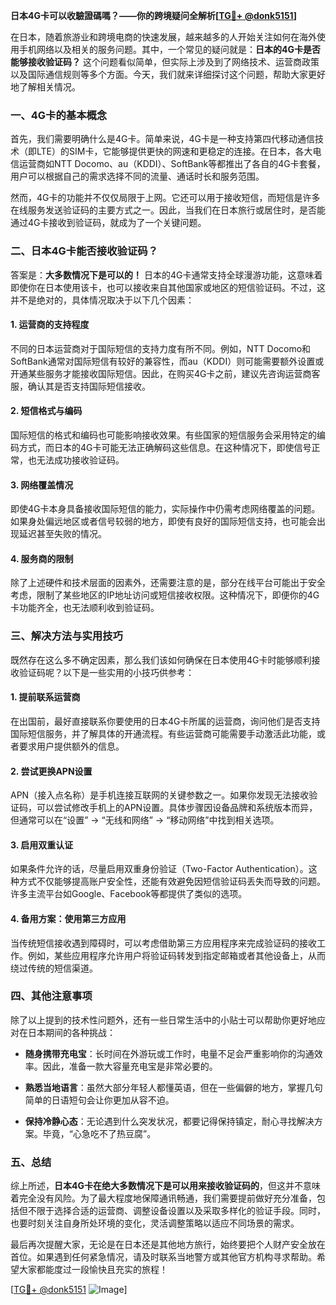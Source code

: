 **日本4G卡可以收驗證碼嗎？——你的跨境疑问全解析[[TG💪+ @donk5151](https://t.me/s/donk5151)]**

在日本，随着旅游业和跨境电商的快速发展，越来越多的人开始关注如何在海外使用手机网络以及相关的服务问题。其中，一个常见的疑问就是：**日本的4G卡是否能够接收验证码？** 这个问题看似简单，但实际上涉及到了网络技术、运营商政策以及国际通信规则等多个方面。今天，我们就来详细探讨这个问题，帮助大家更好地了解相关情况。

### 一、4G卡的基本概念

首先，我们需要明确什么是4G卡。简单来说，4G卡是一种支持第四代移动通信技术（即LTE）的SIM卡，它能够提供更快的网速和更稳定的连接。在日本，各大电信运营商如NTT Docomo、au（KDDI）、SoftBank等都推出了各自的4G卡套餐，用户可以根据自己的需求选择不同的流量、通话时长和服务范围。

然而，4G卡的功能并不仅仅局限于上网。它还可以用于接收短信，而短信是许多在线服务发送验证码的主要方式之一。因此，当我们在日本旅行或居住时，是否能通过4G卡接收到验证码，就成为了一个关键问题。

### 二、日本4G卡能否接收验证码？

答案是：**大多数情况下是可以的！** 日本的4G卡通常支持全球漫游功能，这意味着即使你在日本使用该卡，也可以接收来自其他国家或地区的短信验证码。不过，这并不是绝对的，具体情况取决于以下几个因素：

#### 1. **运营商的支持程度**
   不同的日本运营商对于国际短信的支持力度有所不同。例如，NTT Docomo和SoftBank通常对国际短信有较好的兼容性，而au（KDDI）则可能需要额外设置或开通某些服务才能接收国际短信。因此，在购买4G卡之前，建议先咨询运营商客服，确认其是否支持国际短信接收。

#### 2. **短信格式与编码**
   国际短信的格式和编码也可能影响接收效果。有些国家的短信服务会采用特定的编码方式，而日本的4G卡可能无法正确解码这些信息。在这种情况下，即使信号正常，也无法成功接收验证码。

#### 3. **网络覆盖情况**
   即使4G卡本身具备接收国际短信的能力，实际操作中仍需考虑网络覆盖的问题。如果身处偏远地区或者信号较弱的地方，即使有良好的国际短信支持，也可能会出现延迟甚至失败的情况。

#### 4. **服务商的限制**
   除了上述硬件和技术层面的因素外，还需要注意的是，部分在线平台可能出于安全考虑，限制了某些地区的IP地址访问或短信接收权限。这种情况下，即便你的4G卡功能齐全，也无法顺利收到验证码。

### 三、解决方法与实用技巧

既然存在这么多不确定因素，那么我们该如何确保在日本使用4G卡时能够顺利接收验证码呢？以下是一些实用的小技巧供参考：

#### 1. **提前联系运营商**
   在出国前，最好直接联系你要使用的日本4G卡所属的运营商，询问他们是否支持国际短信服务，并了解具体的开通流程。有些运营商可能需要手动激活此功能，或者要求用户提供额外的信息。

#### 2. **尝试更换APN设置**
   APN（接入点名称）是手机连接互联网的关键参数之一。如果你发现无法接收验证码，可以尝试修改手机上的APN设置。具体步骤因设备品牌和系统版本而异，但通常可以在“设置” -> “无线和网络” -> “移动网络”中找到相关选项。

#### 3. **启用双重认证**
   如果条件允许的话，尽量启用双重身份验证（Two-Factor Authentication）。这种方式不仅能够提高账户安全性，还能有效避免因短信验证码丢失而导致的问题。许多主流平台如Google、Facebook等都提供了类似的选项。

#### 4. **备用方案：使用第三方应用**
   当传统短信接收遇到障碍时，可以考虑借助第三方应用程序来完成验证码的接收工作。例如，某些应用程序允许用户将验证码转发到指定邮箱或者其他设备上，从而绕过传统的短信渠道。

### 四、其他注意事项

除了以上提到的技术性问题外，还有一些日常生活中的小贴士可以帮助你更好地应对在日本期间的各种挑战：

- **随身携带充电宝**：长时间在外游玩或工作时，电量不足会严重影响你的沟通效率。因此，准备一款大容量充电宝是非常必要的。
  
- **熟悉当地语言**：虽然大部分年轻人都懂英语，但在一些偏僻的地方，掌握几句简单的日语短句会让你更加从容不迫。

- **保持冷静心态**：无论遇到什么突发状况，都要记得保持镇定，耐心寻找解决方案。毕竟，“心急吃不了热豆腐”。

### 五、总结

综上所述，**日本4G卡在绝大多数情况下是可以用来接收验证码的**，但这并不意味着完全没有风险。为了最大程度地保障通讯畅通，我们需要提前做好充分准备，包括但不限于选择合适的运营商、调整设备设置以及采取多样化的验证手段。同时，也要时刻关注自身所处环境的变化，灵活调整策略以适应不同场景的需求。

最后再次提醒大家，无论是在日本还是其他地方旅行，始终要把个人财产安全放在首位。如果遇到任何紧急情况，请及时联系当地警方或其他官方机构寻求帮助。希望大家都能度过一段愉快且充实的旅程！

[[TG💪+ @donk5151](https://t.me/s/donk5151) ![Image](https://i.postimg.cc/rwNCRYN7/Snipaste-2025-04-30-17-27-05.png)]
